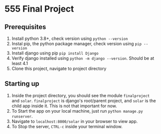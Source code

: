 # 555 Final Project

## Prerequisites
1. Install python 3.8+, check version using `python --version`
2. Instal pip, the python package manager, check version using `pip --version`
3. Install django using pip `pip install Django`
4. Verify django installed using `python -m django --version`. Should be at least 4.1
5. Clone this project, navigate to project directory

## Starting up
1. Inside the project directory, you should see the module `finalproject` and `solar`. `finalproject` is django's root/parent project, and `solar` is the child app inside it. This is not that important for now.
2. To Start the app on your local machine, just run `python manage.py runserver`.
3. Navigate to `localhost:8000/solar` in your browser to view app.
3. To Stop the server, `CTRL-c` inside your terminal window.

